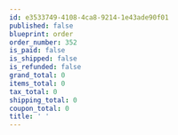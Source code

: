```yaml
---
id: e3533749-4108-4ca8-9214-1e43ade90f01
published: false
blueprint: order
order_number: 352
is_paid: false
is_shipped: false
is_refunded: false
grand_total: 0
items_total: 0
tax_total: 0
shipping_total: 0
coupon_total: 0
title: ' '
---
```

